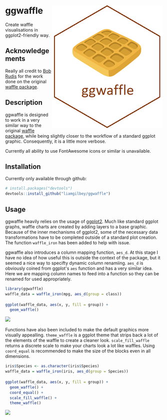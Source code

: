 # ggwaffle <img src="man/figures/sticker.png" align="right" />

Create waffle visualisations in ggplot2-friendly way.

##  Acknowledgements
Really all credit to [Bob Rudis](https://github.com/hrbrmstr) for the work done on the original [waffle package](https://github.com/hrbrmstr/waffle). 

## Description
ggwaffle is designed to work in a very similar way to the original [waffle package](https://github.com/hrbrmstr/waffle), while being slightly closer to the workflow of a standard ggplot graphic. Consequently, it is a little more verbose.

Currently all ability to use FontAwesome icons or similar is unavailable.

## Installation
Currently only available through github: 
```r
# install.packages("devtools")
devtools::install_github("liamgilbey/ggwaffle")
```

## Usage
ggwaffle heavily relies on the usage of [ggplot2](https://github.com/tidyverse/ggplot2). Much like standard ggplot graphs, waffle charts are created by adding layers to a base graphic.
Because of the inner mechanisms of ggplot2, some of the necessary data transformations have to be completed outside of a standard plot creation. The function `waffle_iron` has been added to help with issue.

ggwaffle also introduces a column mapping function, `aes_d`. At this stage I have no idea of how useful this is outside the context of the package, but it seemed a nice way to specifty dynamic column renamiing.
`aes_d` is obviously coined from ggplot's `aes` function and has a very similar idea. Here we are mapping column names to feed into a function so they can be renamed for used appropriately.
```r
library(ggwaffle)
waffle_data = waffle_iron(mpg, aes_d(group = class))

ggplot(waffle_data, aes(x, y, fill = group)) + 
  geom_waffle()
```
![](https://github.com/liamgilbey/ggwaffle/raw/master/man/figures/README-example1.png)

Functions have also been included to make the default graphics more visually appealling.
``theme_waffle`` is a ggplot theme that strips back a lot of the elements of the waffle to create a cleaner look. ``scale_fill_waffle`` returns a discrete scale to make your charts look a lot like waffles.
Using ``coord_equal`` is recommended to make the size of the blocks even in all dimensions.

```r
iris$Species <- as.character(iris$Species)
waffle_data = waffle_iron(iris, aes_d(group = Species))

ggplot(waffle_data, aes(x, y, fill = group)) + 
  geom_waffle() + 
  coord_equal() + 
  scale_fill_waffle() + 
  theme_waffle()
```
![](https://github.com/liamgilbey/ggwaffle/raw/master/man/figures/README-example2.png)
